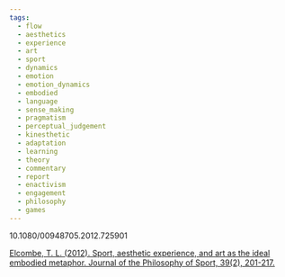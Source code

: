 ```yaml
---
tags:
  - flow
  - aesthetics
  - experience
  - art
  - sport
  - dynamics
  - emotion
  - emotion_dynamics
  - embodied
  - language
  - sense_making
  - pragmatism
  - perceptual_judgement
  - kinesthetic
  - adaptation
  - learning
  - theory
  - commentary
  - report
  - enactivism
  - engagement
  - philosophy
  - games
---
```

10.1080/00948705.2012.725901

[Elcombe, T. L. (2012). Sport, aesthetic experience, and art as the ideal embodied metaphor. Journal of the Philosophy of Sport, 39(2), 201-217.](https://research-ebsco-com.ezproxy1.lib.asu.edu/c/qafmae/viewer/pdf/bkjgikkwen?route=details)
